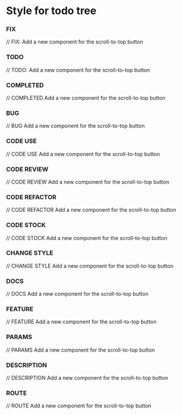 # Style for todo tree

### FIX
// FIX: Add a new component for the scroll-to-top button
### TODO
// TODO: Add a new component for the scroll-to-top button
### COMPLETED
// COMPLETED Add a new component for the scroll-to-top button
### BUG
// BUG Add a new component for the scroll-to-top button
### CODE USE
// CODE USE Add a new component for the scroll-to-top button
### CODE REVIEW
// CODE REVIEW Add a new component for the scroll-to-top button
### CODE REFACTOR
// CODE REFACTOR Add a new component for the scroll-to-top button

### CODE STOCK
// CODE STOCK Add a new component for the scroll-to-top button
### CHANGE STYLE
// CHANGE STYLE Add a new component for the scroll-to-top button
### DOCS
// DOCS Add a new component for the scroll-to-top button
### FEATURE
// FEATURE Add a new component for the scroll-to-top button
### PARAMS
// PARAMS Add a new component for the scroll-to-top button
### DESCRIPTION
// DESCRIPTION Add a new component for the scroll-to-top button
### ROUTE
// ROUTE Add a new component for the scroll-to-top button